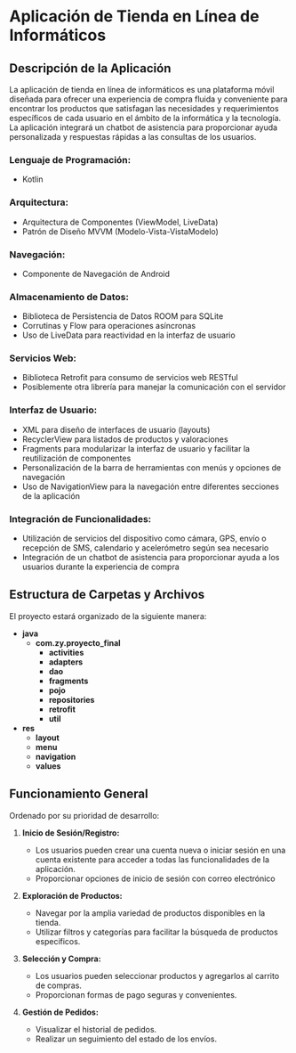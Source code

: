 # Aplicación de Tienda en Línea de Informáticos


## Descripción de la Aplicación

La aplicación de tienda en línea de informáticos es una plataforma móvil diseñada para ofrecer una experiencia de compra fluida y conveniente para encontrar los productos que satisfagan las necesidades y requerimientos específicos de cada usuario en el ámbito de la informática y la tecnología. La aplicación integrará un chatbot de asistencia para proporcionar ayuda personalizada y respuestas rápidas a las consultas de los usuarios.

### Lenguaje de Programación:
- Kotlin

### Arquitectura:
- Arquitectura de Componentes (ViewModel, LiveData)
- Patrón de Diseño MVVM (Modelo-Vista-VistaModelo)

### Navegación:
- Componente de Navegación de Android

### Almacenamiento de Datos:
- Biblioteca de Persistencia de Datos ROOM para SQLite
- Corrutinas y Flow para operaciones asíncronas
- Uso de LiveData para reactividad en la interfaz de usuario

### Servicios Web:
- Biblioteca Retrofit para consumo de servicios web RESTful
- Posiblemente otra librería para manejar la comunicación con el servidor

### Interfaz de Usuario:
- XML para diseño de interfaces de usuario (layouts)
- RecyclerView para listados de productos y valoraciones
- Fragments para modularizar la interfaz de usuario y facilitar la reutilización de componentes
- Personalización de la barra de herramientas con menús y opciones de navegación
- Uso de NavigationView para la navegación entre diferentes secciones de la aplicación

### Integración de Funcionalidades:
- Utilización de servicios del dispositivo como cámara, GPS, envío o recepción de SMS, calendario y acelerómetro según sea necesario
- Integración de un chatbot de asistencia para proporcionar ayuda a los usuarios durante la experiencia de compra

## Estructura de Carpetas y Archivos

El proyecto estará organizado de la siguiente manera:
- **java**
  - **com.zy.proyecto_final**
    - **activities**
    - **adapters**
    - **dao**
    - **fragments**
    - **pojo**
    - **repositories**
    - **retrofit**
    - **util**
- **res**
  - **layout**
  - **menu**
  - **navigation**
  - **values**

## Funcionamiento General

Ordenado por su prioridad de desarrollo:

1. **Inicio de Sesión/Registro:**
   - Los usuarios pueden crear una cuenta nueva o iniciar sesión en una cuenta existente para acceder a todas las funcionalidades de la aplicación.
   - Proporcionar opciones de inicio de sesión con correo electrónico

2. **Exploración de Productos:**
   - Navegar por la amplia variedad de productos disponibles en la tienda.
   - Utilizar filtros y categorías para facilitar la búsqueda de productos específicos.

3. **Selección y Compra:**
   - Los usuarios pueden seleccionar productos y agregarlos al carrito de compras.
   - Proporcionan formas de pago seguras y convenientes.

4. **Gestión de Pedidos:**
   - Visualizar el historial de pedidos.
   - Realizar un seguimiento del estado de los envíos.


